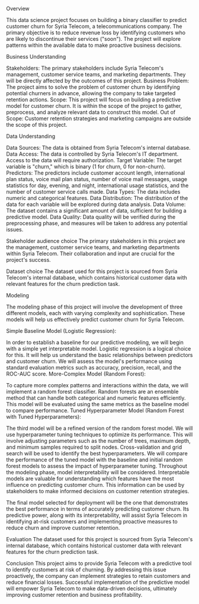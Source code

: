 Overview

This data science project focuses on building a binary classifier to predict customer churn for Syria Telecom, a telecommunications company. The primary objective is to reduce revenue loss by identifying customers who are likely to discontinue their services ("soon"). The project will explore patterns within the available data to make proactive business decisions.

Business Understanding

Stakeholders: The primary stakeholders include Syria Telecom's management, customer service teams, and marketing departments. They will be directly affected by the outcomes of this project.
Business Problem: The project aims to solve the problem of customer churn by identifying potential churners in advance, allowing the company to take targeted retention actions.
Scope: This project will focus on building a predictive model for customer churn. It is within the scope of the project to gather, preprocess, and analyze relevant data to construct this model.
Out of Scope: Customer retention strategies and marketing campaigns are outside the scope of this project.

Data Understanding

Data Sources: The data is obtained from Syria Telecom's internal database.
Data Access: The data is controlled by Syria Telecom's IT department. Access to the data will require authorization.
Target Variable: The target variable is "churn," which is binary (1 for churn, 0 for non-churn).
Predictors: The predictors include customer account length, international plan status, voice mail plan status, number of voice mail messages, usage statistics for day, evening, and night, international usage statistics, and the number of customer service calls made.
Data Types: The data includes numeric and categorical features.
Data Distribution: The distribution of the data for each variable will be explored during data analysis.
Data Volume: The dataset contains a significant amount of data, sufficient for building a predictive model.
Data Quality: Data quality will be verified during the preprocessing phase, and measures will be taken to address any potential issues.

Stakeholder audience choice
The primary stakeholders in this project are the management, customer service teams, and marketing departments within Syria Telecom. Their collaboration and input are crucial for the project's success.

Dataset choice
The dataset used for this project is sourced from Syria Telecom's internal database, which contains historical customer data with relevant features for the churn prediction task.

Modeling

The modeling phase of this project will involve the development of three different models, each with varying complexity and sophistication. These models will help us effectively predict customer churn for Syria Telecom.

Simple Baseline Model (Logistic Regression):

In order to establish a baseline for our predictive modeling, we will begin with a simple yet interpretable model. Logistic regression is a logical choice for this. It will help us understand the basic relationships between predictors and customer churn.
We will assess the model's performance using standard evaluation metrics such as accuracy, precision, recall, and the ROC-AUC score.
More-Complex Model (Random Forest):

To capture more complex patterns and interactions within the data, we will implement a random forest classifier. Random forests are an ensemble method that can handle both categorical and numeric features efficiently.
This model will be evaluated using the same metrics as the baseline model to compare performance.
Tuned Hyperparameter Model (Random Forest with Tuned Hyperparameters):

The third model will be a refined version of the random forest model. We will use hyperparameter tuning techniques to optimize its performance. This will involve adjusting parameters such as the number of trees, maximum depth, and minimum samples required to split nodes.
Cross-validation and grid search will be used to identify the best hyperparameters.
We will compare the performance of the tuned model with the baseline and initial random forest models to assess the impact of hyperparameter tuning.
Throughout the modeling phase, model interpretability will be considered. Interpretable models are valuable for understanding which features have the most influence on predicting customer churn. This information can be used by stakeholders to make informed decisions on customer retention strategies.

The final model selected for deployment will be the one that demonstrates the best performance in terms of accurately predicting customer churn. Its predictive power, along with its interpretability, will assist Syria Telecom in identifying at-risk customers and implementing proactive measures to reduce churn and improve customer retention.

Evaluation
The dataset used for this project is sourced from Syria Telecom's internal database, which contains historical customer data with relevant features for the churn prediction task.

Conclusion
This project aims to provide Syria Telecom with a predictive tool to identify customers at risk of churning. By addressing this issue proactively, the company can implement strategies to retain customers and reduce financial losses. Successful implementation of the predictive model will empower Syria Telecom to make data-driven decisions, ultimately improving customer retention and business profitability.
